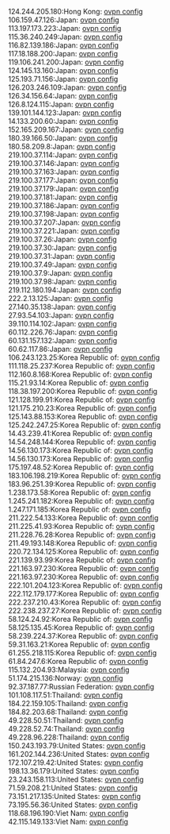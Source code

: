 124.244.205.180:Hong Kong: [ovpn config](vpn/124_244_205_180.ovpn)  
106.159.47.126:Japan: [ovpn config](vpn/106_159_47_126.ovpn)  
113.197.173.223:Japan: [ovpn config](vpn/113_197_173_223.ovpn)  
115.36.240.249:Japan: [ovpn config](vpn/115_36_240_249.ovpn)  
116.82.139.186:Japan: [ovpn config](vpn/116_82_139_186.ovpn)  
117.18.188.200:Japan: [ovpn config](vpn/117_18_188_200.ovpn)  
119.106.241.200:Japan: [ovpn config](vpn/119_106_241_200.ovpn)  
124.145.13.160:Japan: [ovpn config](vpn/124_145_13_160.ovpn)  
125.193.71.156:Japan: [ovpn config](vpn/125_193_71_156.ovpn)  
126.203.246.109:Japan: [ovpn config](vpn/126_203_246_109.ovpn)  
126.34.156.64:Japan: [ovpn config](vpn/126_34_156_64.ovpn)  
126.8.124.115:Japan: [ovpn config](vpn/126_8_124_115.ovpn)  
139.101.144.123:Japan: [ovpn config](vpn/139_101_144_123.ovpn)  
14.133.200.60:Japan: [ovpn config](vpn/14_133_200_60.ovpn)  
152.165.209.167:Japan: [ovpn config](vpn/152_165_209_167.ovpn)  
180.39.166.50:Japan: [ovpn config](vpn/180_39_166_50.ovpn)  
180.58.209.8:Japan: [ovpn config](vpn/180_58_209_8.ovpn)  
219.100.37.114:Japan: [ovpn config](vpn/219_100_37_114.ovpn)  
219.100.37.146:Japan: [ovpn config](vpn/219_100_37_146.ovpn)  
219.100.37.163:Japan: [ovpn config](vpn/219_100_37_163.ovpn)  
219.100.37.177:Japan: [ovpn config](vpn/219_100_37_177.ovpn)  
219.100.37.179:Japan: [ovpn config](vpn/219_100_37_179.ovpn)  
219.100.37.181:Japan: [ovpn config](vpn/219_100_37_181.ovpn)  
219.100.37.186:Japan: [ovpn config](vpn/219_100_37_186.ovpn)  
219.100.37.198:Japan: [ovpn config](vpn/219_100_37_198.ovpn)  
219.100.37.207:Japan: [ovpn config](vpn/219_100_37_207.ovpn)  
219.100.37.221:Japan: [ovpn config](vpn/219_100_37_221.ovpn)  
219.100.37.26:Japan: [ovpn config](vpn/219_100_37_26.ovpn)  
219.100.37.30:Japan: [ovpn config](vpn/219_100_37_30.ovpn)  
219.100.37.31:Japan: [ovpn config](vpn/219_100_37_31.ovpn)  
219.100.37.49:Japan: [ovpn config](vpn/219_100_37_49.ovpn)  
219.100.37.9:Japan: [ovpn config](vpn/219_100_37_9.ovpn)  
219.100.37.98:Japan: [ovpn config](vpn/219_100_37_98.ovpn)  
219.112.180.194:Japan: [ovpn config](vpn/219_112_180_194.ovpn)  
222.2.13.125:Japan: [ovpn config](vpn/222_2_13_125.ovpn)  
27.140.35.138:Japan: [ovpn config](vpn/27_140_35_138.ovpn)  
27.93.54.103:Japan: [ovpn config](vpn/27_93_54_103.ovpn)  
39.110.114.102:Japan: [ovpn config](vpn/39_110_114_102.ovpn)  
60.112.226.76:Japan: [ovpn config](vpn/60_112_226_76.ovpn)  
60.131.157.132:Japan: [ovpn config](vpn/60_131_157_132.ovpn)  
60.62.117.86:Japan: [ovpn config](vpn/60_62_117_86.ovpn)  
106.243.123.25:Korea Republic of: [ovpn config](vpn/106_243_123_25.ovpn)  
111.118.25.237:Korea Republic of: [ovpn config](vpn/111_118_25_237.ovpn)  
112.160.8.168:Korea Republic of: [ovpn config](vpn/112_160_8_168.ovpn)  
115.21.93.14:Korea Republic of: [ovpn config](vpn/115_21_93_14.ovpn)  
118.38.197.200:Korea Republic of: [ovpn config](vpn/118_38_197_200.ovpn)  
121.128.199.91:Korea Republic of: [ovpn config](vpn/121_128_199_91.ovpn)  
121.175.210.23:Korea Republic of: [ovpn config](vpn/121_175_210_23.ovpn)  
125.143.88.153:Korea Republic of: [ovpn config](vpn/125_143_88_153.ovpn)  
125.242.247.25:Korea Republic of: [ovpn config](vpn/125_242_247_25.ovpn)  
14.43.239.41:Korea Republic of: [ovpn config](vpn/14_43_239_41.ovpn)  
14.54.248.144:Korea Republic of: [ovpn config](vpn/14_54_248_144.ovpn)  
14.56.130.173:Korea Republic of: [ovpn config](vpn/14_56_130_173.ovpn)  
14.56.130.173:Korea Republic of: [ovpn config](vpn/14_56_130_173.ovpn)  
175.197.48.52:Korea Republic of: [ovpn config](vpn/175_197_48_52.ovpn)  
183.106.198.219:Korea Republic of: [ovpn config](vpn/183_106_198_219.ovpn)  
183.96.251.39:Korea Republic of: [ovpn config](vpn/183_96_251_39.ovpn)  
1.238.173.58:Korea Republic of: [ovpn config](vpn/1_238_173_58.ovpn)  
1.245.241.182:Korea Republic of: [ovpn config](vpn/1_245_241_182.ovpn)  
1.247.171.185:Korea Republic of: [ovpn config](vpn/1_247_171_185.ovpn)  
211.222.54.133:Korea Republic of: [ovpn config](vpn/211_222_54_133.ovpn)  
211.225.41.93:Korea Republic of: [ovpn config](vpn/211_225_41_93.ovpn)  
211.228.76.28:Korea Republic of: [ovpn config](vpn/211_228_76_28.ovpn)  
211.49.193.148:Korea Republic of: [ovpn config](vpn/211_49_193_148.ovpn)  
220.72.134.125:Korea Republic of: [ovpn config](vpn/220_72_134_125.ovpn)  
221.139.93.99:Korea Republic of: [ovpn config](vpn/221_139_93_99.ovpn)  
221.163.97.230:Korea Republic of: [ovpn config](vpn/221_163_97_230.ovpn)  
221.163.97.230:Korea Republic of: [ovpn config](vpn/221_163_97_230.ovpn)  
222.101.204.123:Korea Republic of: [ovpn config](vpn/222_101_204_123.ovpn)  
222.112.179.177:Korea Republic of: [ovpn config](vpn/222_112_179_177.ovpn)  
222.237.210.43:Korea Republic of: [ovpn config](vpn/222_237_210_43.ovpn)  
222.238.237.27:Korea Republic of: [ovpn config](vpn/222_238_237_27.ovpn)  
58.124.24.92:Korea Republic of: [ovpn config](vpn/58_124_24_92.ovpn)  
58.125.135.45:Korea Republic of: [ovpn config](vpn/58_125_135_45.ovpn)  
58.239.224.37:Korea Republic of: [ovpn config](vpn/58_239_224_37.ovpn)  
59.31.163.21:Korea Republic of: [ovpn config](vpn/59_31_163_21.ovpn)  
61.255.218.115:Korea Republic of: [ovpn config](vpn/61_255_218_115.ovpn)  
61.84.247.6:Korea Republic of: [ovpn config](vpn/61_84_247_6.ovpn)  
115.132.204.93:Malaysia: [ovpn config](vpn/115_132_204_93.ovpn)  
51.174.215.136:Norway: [ovpn config](vpn/51_174_215_136.ovpn)  
92.37.187.77:Russian Federation: [ovpn config](vpn/92_37_187_77.ovpn)  
101.108.117.51:Thailand: [ovpn config](vpn/101_108_117_51.ovpn)  
184.22.159.105:Thailand: [ovpn config](vpn/184_22_159_105.ovpn)  
184.82.203.68:Thailand: [ovpn config](vpn/184_82_203_68.ovpn)  
49.228.50.51:Thailand: [ovpn config](vpn/49_228_50_51.ovpn)  
49.228.52.74:Thailand: [ovpn config](vpn/49_228_52_74.ovpn)  
49.228.96.228:Thailand: [ovpn config](vpn/49_228_96_228.ovpn)  
150.243.193.79:United States: [ovpn config](vpn/150_243_193_79.ovpn)  
161.202.144.236:United States: [ovpn config](vpn/161_202_144_236.ovpn)  
172.107.219.42:United States: [ovpn config](vpn/172_107_219_42.ovpn)  
198.13.36.179:United States: [ovpn config](vpn/198_13_36_179.ovpn)  
23.243.158.113:United States: [ovpn config](vpn/23_243_158_113.ovpn)  
71.59.208.21:United States: [ovpn config](vpn/71_59_208_21.ovpn)  
73.151.217.135:United States: [ovpn config](vpn/73_151_217_135.ovpn)  
73.195.56.36:United States: [ovpn config](vpn/73_195_56_36.ovpn)  
118.68.196.190:Viet Nam: [ovpn config](vpn/118_68_196_190.ovpn)  
42.115.149.133:Viet Nam: [ovpn config](vpn/42_115_149_133.ovpn)  
